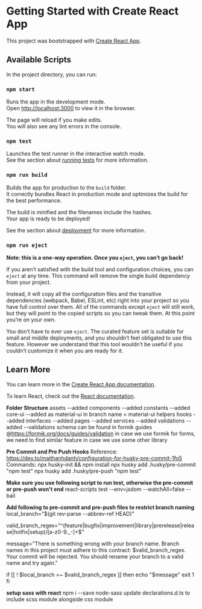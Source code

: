 # Getting Started with Create React App

This project was bootstrapped with [Create React App](https://github.com/facebook/create-react-app).

## Available Scripts

In the project directory, you can run:

### `npm start`

Runs the app in the development mode.\
Open [http://localhost:3000](http://localhost:3000) to view it in the browser.

The page will reload if you make edits.\
You will also see any lint errors in the console.

### `npm test`

Launches the test runner in the interactive watch mode.\
See the section about [running tests](https://facebook.github.io/create-react-app/docs/running-tests) for more information.

### `npm run build`

Builds the app for production to the `build` folder.\
It correctly bundles React in production mode and optimizes the build for the best performance.

The build is minified and the filenames include the hashes.\
Your app is ready to be deployed!

See the section about [deployment](https://facebook.github.io/create-react-app/docs/deployment) for more information.

### `npm run eject`

**Note: this is a one-way operation. Once you `eject`, you can’t go back!**

If you aren’t satisfied with the build tool and configuration choices, you can `eject` at any time. This command will remove the single build dependency from your project.

Instead, it will copy all the configuration files and the transitive dependencies (webpack, Babel, ESLint, etc) right into your project so you have full control over them. All of the commands except `eject` will still work, but they will point to the copied scripts so you can tweak them. At this point you’re on your own.

You don’t have to ever use `eject`. The curated feature set is suitable for small and middle deployments, and you shouldn’t feel obligated to use this feature. However we understand that this tool wouldn’t be useful if you couldn’t customize it when you are ready for it.

## Learn More

You can learn more in the [Create React App documentation](https://facebook.github.io/create-react-app/docs/getting-started).

To learn React, check out the [React documentation](https://reactjs.org/).

**Folder Structure**
assets --added
components --added
constants --added
core-ui --added as material-ui in branch name = material-ui
helpers
hooks --added
interfaces --added
pages --added
services --added
validations --added --validations schema can be found in formik guides @https://formik.org/docs/guides/validation in case we use formik for forms, we need to find similar feature in case we use some other library

**Pre Commit and Pre Push Hooks**
Reference: https://dev.to/maithanhdanh/configuration-for-husky-pre-commit-1fo5
Commands:
npx husky-init && npm install
npx husky add .husky/pre-commit "npm test"
npx husky add .husky/pre-push "npm test"

**Make sure you use following script to run test, otherwise the pre-commit or pre-push won't end**
react-scripts test --env=jsdom --watchAll=false --bail

**Add following to pre-commit and pre-push files to restrict branch naming**
local_branch="$(git rev-parse --abbrev-ref HEAD)"

valid_branch_regex="^(feature|bugfix|improvement|library|prerelease|release|hotfix|setup)\/[a-z0-9._-]+$"

message="There is something wrong with your branch name. Branch names in this project must adhere to this contract: $valid_branch_regex. Your commit will be rejected. You should rename your branch to a valid name and try again."

if [[ ! $local_branch =~ $valid_branch_regex ]]
then
    echo "$message"
    exit 1
fi

**setup sass with react**
npm i --save node-sass
update declarations.d.ts to include scss module alongside css module